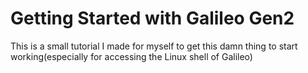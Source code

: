 # Getting Started with Galileo Gen2
This is a small tutorial I made for myself to get this damn thing to start working(especially for accessing the Linux shell of Galileo)
